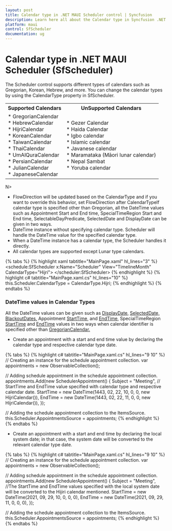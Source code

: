 ```yaml
---
layout: post
title: Calendar type in .NET MAUI Scheduler control | Syncfusion
description: Learn here all about the Calendar type in Syncfusion .NET MAUI Scheduler (SfScheduler) control and more details.
platform: maui
control: SfScheduler
documentation: ug
---
```


# Calendar type in .NET MAUI Scheduler (SfScheduler)
The Scheduler control supports different types of calendars such as Gregorian, Korean, Hebrew, and more. You can change the calendar types by using the CalendarType property in SfScheduler. 

<table>
<tr>
<th>Supported Calendars</th>
<th>UnSupported Calendars</th>
</tr>
<tr>

<td>
* GregorianCalendar<br>
* HebrewCalendar<br>
* HijriCalendar<br>
* KoreanCalendar<br>
* TaiwanCalendar<br>
* ThaiCalendar<br>
* UmAlQuraCalendar<br>
* PersianCalendar<br>
* JulianCalendar<br>
* JapaneseCalendar<br>
</td>

<td>
* Gezer Calendar<br>
* Haida Calendar<br>
* Igbo calendar<br>
* Islamic calendar<br>
* Javanese calendar<br>
* Maramataka (Māori lunar calendar)<br>
* Nepal Sambat<br>
* Yoruba calendar<br>
</td>
</tr>
</table>

N>
* FlowDirection will be updated based on the CalendarType and if you want to override this behavior, set FlowDirection after CalendarTypeIf calendar type is specified other than Gregorian, all the DateTime values such as Appointment Start and End time, SpecialTimeRegion Start and End time, SelectableDayPredicate, SelectedDate and DisplayDate can be given in two ways.
* DateTime instance without specifying calendar type. Scheduler will handle the DateTime value for the specified calendar type.
* When a DateTime instance has a calendar type, the Scheduler handles it directly.
* All calendar types are supported except Lunar type calendars.

{% tabs %}
{% highlight xaml tabtitle="MainPage.xaml" hl_lines="3" %}
<schedule:SfScheduler x:Name="Scheduler"  View="TimelineMonth" CalendarType="Hijri">
</scheduler:SfScheduler>
{% endhighlight %}
{% highlight c# tabtitle="MainPage.xaml.cs" hl_lines="10" %}
this.Scheduler.CalendarType = CalendarType.Hijri;
{% endhighlight %}
{% endtabs %}

### DateTime values in Calendar Types
All the DateTime values can be given such as [DisplayDate,]() [SelectedDate,]() [BlackoutDates,]() Appointment [StartTime,]() and [EndTime,]() SpecialTimeRegion [StartTime]() and [EndTime]() values in two ways when calendar identifier is specified other than [GregorianCalendar.]()

* Create an appointment with a start and end time value by declaring the calendar type and respective calendar type date.

{% tabs %}
{% highlight c# tabtitle="MainPage.xaml.cs" hl_lines="9 10" %}
// Creating an instance for the schedule appointment collection.
var appointments = new ObservableCollection<SchedulerAppointment>(); 

// Adding schedule appointment in the schedule appointment collection.
appointments.Add(new SchedulerAppointment()
{
	Subject = "Meeting",
	// StartTime and EndTime value specified with calendar type and respective calendar date.
	StartTime = new DateTime(1443, 02, 22, 10, 0, 0, new HijriCalendar()),
	EndTime = new DateTime(1443, 02, 22, 11, 0, 0, new HijriCalendar()),
});

// Adding the schedule appointment collection to the ItemsSource.
this.Scheduler.AppointmentsSource = appointments;
{% endhighlight %}
{% endtabs %}

* Create an appointment with a start and end time by declaring the local system date; in that case, the system date will be converted to the relevant calendar type date.

{% tabs %}
{% highlight c# tabtitle="MainPage.xaml.cs" hl_lines="9 10" %}
// Creating an instance for the schedule appointment collection.
var appointments = new ObservableCollection<SchedulerAppointment>();

// Adding schedule appointment in the schedule appointment collection.
appointments.Add(new SchedulerAppointment()
{
	Subject = "Meeting",
	//The StartTime and EndTime values specified with the local system date will be converted to the Hijiri calendar mentioned.
	StartTime = new DateTime(2021, 09, 29, 10, 0, 0, 0),
	EndTime = new DateTime(2021, 09, 29, 11, 0, 0, 0),
});

// Adding the schedule appointment collection to the ItemsSource.
this.Scheduler.AppointmentsSource = appointments;
{% endhighlight %}
{% endtabs %}


